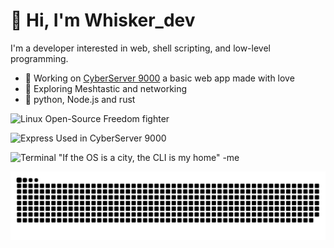 # 👋 Hi, I'm Whisker_dev  
I'm a developer interested in web, shell scripting, and low-level programming.  
- 🚀 Working on [CyberServer 9000](https://cysr9k.vercel.app) a basic web app made with love
- 📡 Exploring Meshtastic and networking
- 🐍 python, Node.js and rust 

![Linux](https://img.shields.io/badge/Linux-FCC624?style=flat&logo=linux&logoColor=black)  Open-Source Freedom fighter

![Express](https://img.shields.io/badge/Express.js-000?style=flat&logo=express&logoColor=white) Used in CyberServer 9000

![Terminal](https://img.shields.io/badge/Terminal-000000?style=flat&logo=gnometerminal&logoColor=white)
"If the OS is a city, the CLI is my home" -me


![Snake animation](https://raw.githubusercontent.com/platane/snk/output/github-contribution-grid-snake-dark.svg)
